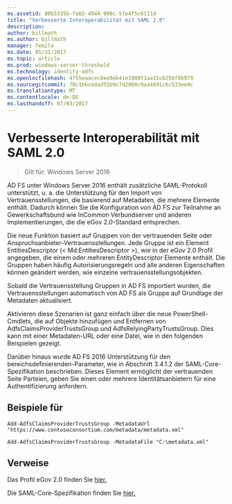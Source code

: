 ```yaml
---
ms.assetid: 80b5335b-fa02-4944-900c-5fe4f5c6111d
title: "Verbesserte Interoperabilität mit SAML 2.0"
description: 
author: billmath
ms.author: billmath
manager: femila
ms.date: 05/31/2017
ms.topic: article
ms.prod: windows-server-threshold
ms.technology: identity-adfs
ms.openlocfilehash: 4f55eaacec8ee0eb41e1980f1aa15c6256f8b979
ms.sourcegitcommit: 70c1b6cedad55b9c7d2068c9aa4891c6c533ee4c
ms.translationtype: MT
ms.contentlocale: de-DE
ms.lasthandoff: 07/03/2017
---
```

# <a name="improved-interoperability-with-saml-20"></a>Verbesserte Interoperabilität mit SAML 2.0

>Gilt für: Windows Server 2016

  
AD FS unter Windows Server 2016 enthält zusätzliche SAML-Protokoll unterstützt, u. a. die Unterstützung für den Import von Vertrauensstellungen, die basierend auf Metadaten, die mehrere Elemente enthält.  Dadurch können Sie die Konfiguration von AD FS zur Teilnahme an Gewerkschaftsbund wie InCommon Verbundserver und anderen Implementierungen, die die eGov 2.0-Standard entsprechen.   
  
Die neue Funktion basiert auf Gruppen von der vertrauenden Seite oder Anspruchsanbieter-Vertrauensstellungen. Jede Gruppe ist ein Element EntitiesDescriptor (< Md:EntitiesDescriptor >), wie in der eGov 2.0 Profil angegeben, die einem oder mehreren EntityDescriptor Elemente enthält.  Die Gruppen haben häufig Autorisierungsregeln und alle anderen Eigenschaften können geändert werden, wie einzelne vertrauensstellungsobjekten.  
  
Sobald die Vertrauensstellung Gruppen in AD FS importiert wurden, die Vertrauensstellungen automatisch von AD FS als Gruppe auf Grundlage der Metadaten aktualisiert.  
  
Aktivieren diese Szenarien ist ganz einfach über die neue PowerShell-Cmdlets, die auf Objekte hinzufügen und Entfernen von AdfsClaimsProviderTrustsGroup und AdfsRelyingPartyTrustsGroup. Dies kann mit einer Metadaten-URL oder eine Datei, wie in den folgenden Beispielen gezeigt.  
  
Darüber hinaus wurde AD FS 2016 Unterstützung für den bereichsdefinierenden-Parameter, wie in Abschnitt 3.4.1.2 der SAML-Core-Spezifikation beschrieben. Dieses Element ermöglicht der vertrauenden Seite Parteien, geben Sie einen oder mehrere Identitätsanbietern für eine Authentifizierung anfordern.  
  
## <a name="examples"></a>Beispiele für  
  
```  
Add-AdfsClaimsProviderTrustsGroup -MetadataUrl "https://www.contosoconsortium.com/metadata/metadata.xml"   
```  
  
  
  
```  
Add-AdfsClaimsProviderTrustsGroup -MetadataFile "C:\metadata.xml"   
```  
  
## <a name="references"></a>Verweise  
  
Das Profil eGov 2.0 finden Sie [hier.](https://kantarainitiative.org/confluence/download/attachments/60817482/kantara-report-egov-saml2-profile-2.0.pdf?version=1&modificationDate=1345580916000&api=v2)  
  
Die SAML-Core-Spezifikation finden Sie [hier.](https://docs.oasis-open.org/security/saml/v2.0/saml-core-2.0-os.pdf)   


